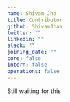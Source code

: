 ```yaml
---
name: Shivam Jha
title: Contributor
github: ShivamJhaa
twitter: ""
linkedin: ""
slack: ""
joining_date: ""
core: false
intern: false
operations: false
---
```


Still waiting for this
